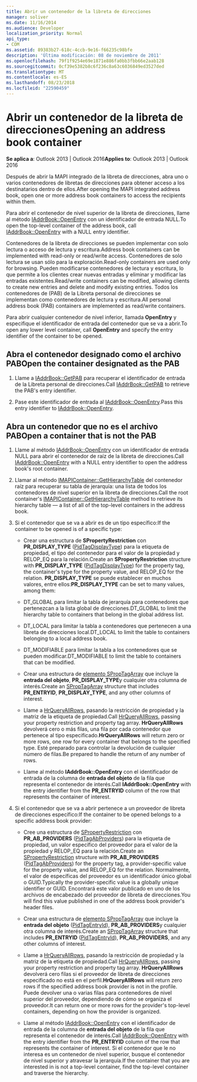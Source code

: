 ```yaml
---
title: Abrir un contenedor de la libreta de direcciones
manager: soliver
ms.date: 11/16/2014
ms.audience: Developer
localization_priority: Normal
api_type:
- COM
ms.assetid: 89383b27-618c-4ccb-9e16-f66235c98bfe
description: 'Última modificación: 08 de noviembre de 2011'
ms.openlocfilehash: 79f1f9254e69e1871e886fa0bb3fbb66e2aab128
ms.sourcegitcommit: 0cf39e5382b8c6f236c8a63c6036849ed3527ded
ms.translationtype: MT
ms.contentlocale: es-ES
ms.lasthandoff: 08/23/2018
ms.locfileid: "22590459"
---
```

# <a name="opening-an-address-book-container"></a><span data-ttu-id="38bac-103">Abrir un contenedor de la libreta de direcciones</span><span class="sxs-lookup"><span data-stu-id="38bac-103">Opening an address book container</span></span>

<span data-ttu-id="38bac-104">**Se aplica a**: Outlook 2013 | Outlook 2016</span><span class="sxs-lookup"><span data-stu-id="38bac-104">**Applies to**: Outlook 2013 | Outlook 2016</span></span> 
  
<span data-ttu-id="38bac-105">Después de abrir la MAPI integrado de la libreta de direcciones, abra uno o varios contenedores de libretas de direcciones para obtener acceso a los destinatarios dentro de ellos.</span><span class="sxs-lookup"><span data-stu-id="38bac-105">After opening the MAPI integrated address book, open one or more address book containers to access the recipients within them.</span></span>
  
<span data-ttu-id="38bac-106">Para abrir el contenedor de nivel superior de la libreta de direcciones, llame al método [IAddrBook::OpenEntry](iaddrbook-openentry.md) con un identificador de entrada NULL.</span><span class="sxs-lookup"><span data-stu-id="38bac-106">To open the top-level container of the address book, call [IAddrBook::OpenEntry](iaddrbook-openentry.md) with a NULL entry identifier.</span></span> 
  
<span data-ttu-id="38bac-107">Contenedores de la libreta de direcciones se pueden implementar con solo lectura o acceso de lectura y escritura.</span><span class="sxs-lookup"><span data-stu-id="38bac-107">Address book containers can be implemented with read-only or read/write access.</span></span> <span data-ttu-id="38bac-108">Contenedores de solo lectura se usan sólo para la exploración.</span><span class="sxs-lookup"><span data-stu-id="38bac-108">Read-only containers are used only for browsing.</span></span> <span data-ttu-id="38bac-109">Pueden modificarse contenedores de lectura y escritura, lo que permite a los clientes crear nuevas entradas y eliminar y modificar las entradas existentes.</span><span class="sxs-lookup"><span data-stu-id="38bac-109">Read/write containers can be modified, allowing clients to create new entries and delete and modify existing entries.</span></span> <span data-ttu-id="38bac-110">Todos los contenedores de (PAB) de la Libreta personal de direcciones se implementan como contenedores de lectura y escritura.</span><span class="sxs-lookup"><span data-stu-id="38bac-110">All personal address book (PAB) containers are implemented as read/write containers.</span></span> 
  
<span data-ttu-id="38bac-111">Para abrir cualquier contenedor de nivel inferior, llamada **OpenEntry** y especifique el identificador de entrada del contenedor que se va a abrir.</span><span class="sxs-lookup"><span data-stu-id="38bac-111">To open any lower level container, call **OpenEntry** and specify the entry identifier of the container to be opened.</span></span> 
  
## <a name="open-the-container-designated-as-the-pab"></a><span data-ttu-id="38bac-112">Abra el contenedor designado como el archivo PAB</span><span class="sxs-lookup"><span data-stu-id="38bac-112">Open the container designated as the PAB</span></span>
  
1. <span data-ttu-id="38bac-113">Llame a [IAddrBook::GetPAB](iaddrbook-getpab.md) para recuperar el identificador de entrada de la Libreta personal de direcciones.</span><span class="sxs-lookup"><span data-stu-id="38bac-113">Call [IAddrBook::GetPAB](iaddrbook-getpab.md) to retrieve the PAB's entry identifier.</span></span> 
    
2. <span data-ttu-id="38bac-114">Pase este identificador de entrada al [IAddrBook::OpenEntry](iaddrbook-openentry.md).</span><span class="sxs-lookup"><span data-stu-id="38bac-114">Pass this entry identifier to [IAddrBook::OpenEntry](iaddrbook-openentry.md).</span></span>
    
## <a name="open-a-container-that-is-not-the-pab"></a><span data-ttu-id="38bac-115">Abra un contenedor que no es el archivo PAB</span><span class="sxs-lookup"><span data-stu-id="38bac-115">Open a container that is not the PAB</span></span>
  
1. <span data-ttu-id="38bac-116">Llame al método [IAddrBook::OpenEntry](iaddrbook-openentry.md) con un identificador de entrada NULL para abrir el contenedor de raíz de la libreta de direcciones.</span><span class="sxs-lookup"><span data-stu-id="38bac-116">Call [IAddrBook::OpenEntry](iaddrbook-openentry.md) with a NULL entry identifier to open the address book's root container.</span></span> 
    
2. <span data-ttu-id="38bac-117">Llamar al método [IMAPIContainer::GetHierarchyTable](imapicontainer-gethierarchytable.md) del contenedor raíz para recuperar su tabla de jerarquía: una lista de todos los contenedores de nivel superior en la libreta de direcciones.</span><span class="sxs-lookup"><span data-stu-id="38bac-117">Call the root container's [IMAPIContainer::GetHierarchyTable](imapicontainer-gethierarchytable.md) method to retrieve its hierarchy table — a list of all of the top-level containers in the address book.</span></span> 
    
3. <span data-ttu-id="38bac-118">Si el contenedor que se va a abrir es de un tipo específico:</span><span class="sxs-lookup"><span data-stu-id="38bac-118">If the container to be opened is of a specific type:</span></span>
    
   - <span data-ttu-id="38bac-119">Crear una estructura de **SPropertyRestriction** con **PR_DISPLAY_TYPE** ([PidTagDisplayType](pidtagdisplaytype-canonical-property.md)) para la etiqueta de propiedad, el tipo del contenedor para el valor de la propiedad y RELOP_EQ para la relación.</span><span class="sxs-lookup"><span data-stu-id="38bac-119">Create an **SPropertyRestriction** structure with **PR_DISPLAY_TYPE** ([PidTagDisplayType](pidtagdisplaytype-canonical-property.md)) for the property tag, the container's type for the property value, and RELOP_EQ for the relation.</span></span> <span data-ttu-id="38bac-120">**PR_DISPLAY_TYPE** se puede establecer en muchos valores, entre ellos:</span><span class="sxs-lookup"><span data-stu-id="38bac-120">**PR_DISPLAY_TYPE** can be set to many values, among them:</span></span> 
    
   - <span data-ttu-id="38bac-121">DT_GLOBAL para limitar la tabla de jerarquía para contenedores que pertenezcan a la lista global de direcciones.</span><span class="sxs-lookup"><span data-stu-id="38bac-121">DT_GLOBAL to limit the hierarchy table to containers that belong in the global address list.</span></span>
    
   - <span data-ttu-id="38bac-122">DT_LOCAL para limitar la tabla a contenedores que pertenecen a una libreta de direcciones local.</span><span class="sxs-lookup"><span data-stu-id="38bac-122">DT_LOCAL to limit the table to containers belonging to a local address book.</span></span>
    
   - <span data-ttu-id="38bac-123">DT_MODIFIABLE para limitar la tabla a los contenedores que se pueden modificar.</span><span class="sxs-lookup"><span data-stu-id="38bac-123">DT_MODIFIABLE to limit the table to containers that can be modified.</span></span>
    
   - <span data-ttu-id="38bac-124">Crear una estructura de [elemento SPropTagArray](sproptagarray.md) que incluye la **entrada del objeto**, **PR_DISPLAY_TYPE**y cualquier otra columna de interés.</span><span class="sxs-lookup"><span data-stu-id="38bac-124">Create an [SPropTagArray](sproptagarray.md) structure that includes **PR_ENTRYID**, **PR_DISPLAY_TYPE**, and any other columns of interest.</span></span> 
    
   - <span data-ttu-id="38bac-125">Llame a [HrQueryAllRows](hrqueryallrows.md), pasando la restricción de propiedad y la matriz de la etiqueta de propiedad.</span><span class="sxs-lookup"><span data-stu-id="38bac-125">Call [HrQueryAllRows](hrqueryallrows.md), passing your property restriction and property tag array.</span></span> <span data-ttu-id="38bac-126">**HrQueryAllRows** devolverá cero o más filas, una fila por cada contenedor que pertenece al tipo especificado.</span><span class="sxs-lookup"><span data-stu-id="38bac-126">**HrQueryAllRows** will return zero or more rows, one row for every container that belongs to the specified type.</span></span> <span data-ttu-id="38bac-127">Esté preparado para controlar la devolución de cualquier número de filas.</span><span class="sxs-lookup"><span data-stu-id="38bac-127">Be prepared to handle the return of any number of rows.</span></span> 
    
   - <span data-ttu-id="38bac-128">Llame al método **IAddrBook::OpenEntry** con el identificador de entrada de la columna de **entrada del objeto** de la fila que representa el contenedor de interés.</span><span class="sxs-lookup"><span data-stu-id="38bac-128">Call **IAddrBook::OpenEntry** with the entry identifier from the **PR_ENTRYID** column of the row that represents the container of interest.</span></span> 
    
4. <span data-ttu-id="38bac-129">Si el contenedor que se va a abrir pertenece a un proveedor de libreta de direcciones específico:</span><span class="sxs-lookup"><span data-stu-id="38bac-129">If the container to be opened belongs to a specific address book provider:</span></span>
    
   - <span data-ttu-id="38bac-130">Cree una estructura de [SPropertyRestriction](spropertyrestriction.md) con **PR_AB_PROVIDERS** ([PidTagAbProviders](pidtagabproviders-canonical-property.md)) para la etiqueta de propiedad, un valor específico del proveedor para el valor de la propiedad y RELOP_EQ para la relación.</span><span class="sxs-lookup"><span data-stu-id="38bac-130">Create an [SPropertyRestriction](spropertyrestriction.md) structure with **PR_AB_PROVIDERS** ([PidTagAbProviders](pidtagabproviders-canonical-property.md)) for the property tag, a provider-specific value for the property value, and RELOP_EQ for the relation.</span></span> <span data-ttu-id="38bac-131">Normalmente, el valor de específicas del proveedor es un identificador único global o GUID.</span><span class="sxs-lookup"><span data-stu-id="38bac-131">Typically the provider-specific value is a globally unique identifier or GUID.</span></span> <span data-ttu-id="38bac-132">Encontrará este valor publicado en uno de los archivos de encabezado del proveedor de libreta de direcciones.</span><span class="sxs-lookup"><span data-stu-id="38bac-132">You will find this value published in one of the address book provider's header files.</span></span> 
    
   - <span data-ttu-id="38bac-133">Crear una estructura de [elemento SPropTagArray](sproptagarray.md) que incluye la **entrada del objeto** ([PidTagEntryId](pidtagentryid-canonical-property.md)), **PR_AB_PROVIDERS**y cualquier otra columna de interés.</span><span class="sxs-lookup"><span data-stu-id="38bac-133">Create an [SPropTagArray](sproptagarray.md) structure that includes **PR_ENTRYID** ([PidTagEntryId](pidtagentryid-canonical-property.md)), **PR_AB_PROVIDERS**, and any other columns of interest.</span></span> 
    
   - <span data-ttu-id="38bac-134">Llame a [HrQueryAllRows](hrqueryallrows.md), pasando la restricción de propiedad y la matriz de la etiqueta de propiedad.</span><span class="sxs-lookup"><span data-stu-id="38bac-134">Call [HrQueryAllRows](hrqueryallrows.md), passing your property restriction and property tag array.</span></span> <span data-ttu-id="38bac-135">**HrQueryAllRows** devolverá cero filas si el proveedor de libreta de direcciones especificado no está en el perfil.</span><span class="sxs-lookup"><span data-stu-id="38bac-135">**HrQueryAllRows** will return zero rows if the specified address book provider is not in the profile.</span></span> <span data-ttu-id="38bac-136">Puede devolver una o varias filas para contenedores de nivel superior del proveedor, dependiendo de cómo se organiza el proveedor.</span><span class="sxs-lookup"><span data-stu-id="38bac-136">It can return one or more rows for the provider's top-level containers, depending on how the provider is organized.</span></span> 
    
   - <span data-ttu-id="38bac-137">Llame al método [IAddrBook::OpenEntry](iaddrbook-openentry.md) con el identificador de entrada de la columna de **entrada del objeto** de la fila que representa el contenedor de interés.</span><span class="sxs-lookup"><span data-stu-id="38bac-137">Call [IAddrBook::OpenEntry](iaddrbook-openentry.md) with the entry identifier from the **PR_ENTRYID** column of the row that represents the container of interest.</span></span> <span data-ttu-id="38bac-138">Si el contenedor que le no interesa es un contenedor de nivel superior, busque el contenedor de nivel superior y atravesar la jerarquía.</span><span class="sxs-lookup"><span data-stu-id="38bac-138">If the container that you are interested in is not a top-level container, find the top-level container and traverse the hierarchy.</span></span> 
    

